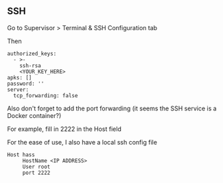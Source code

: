 ## SSH

Go to Supervisor > Terminal & SSH
Configuration tab

Then

```
authorized_keys:
  - >-
    ssh-rsa
    <YOUR_KEY_HERE>
apks: []
password: ''
server:
  tcp_forwarding: false
```

Also don't forget to add the port forwarding (it seems the SSH service is a Docker container?)

For example, fill in 2222 in the Host field

For the ease of use, I also have a local ssh config file

```
Host hass
     HostName <IP ADDRESS>
     User root
     port 2222
```
